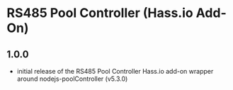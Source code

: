 # RS485 Pool Controller (Hass.io Add-On)

## 1.0.0

- initial release of the RS485 Pool Controller Hass.io add-on wrapper around nodejs-poolController (v5.3.0)
